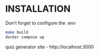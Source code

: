 # INSTALLATION

Don't forget to configure the .env

```bash
make build
docker compose up
```

quiz generator site - http://localhost:3000
